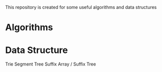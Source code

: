 This repository is created for some useful algorithms and data structures

# Algorithms


# Data Structure
Trie
Segment Tree
Suffix Array / Suffix Tree
